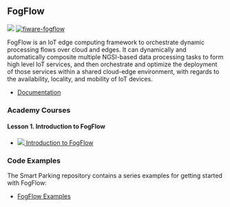 <h2>FogFlow</h2>

[![](https://nexus.lab.fiware.org/repository/raw/public/badges/chapters/processing.svg)](https://www.fiware.org/developers/catalogue/)
[![fiware-fogflow](https://nexus.lab.fiware.org/repository/raw/public/badges/stackoverflow/fogflow.svg)](https://stackoverflow.com/search?q=fogflow)

FogFlow is an IoT edge computing framework to orchestrate dynamic processing flows over cloud and edges. It can
dynamically and automatically composite multiple NGSI-based data processing tasks to form high level IoT services, and
then orchestrate and optimize the deployment of those services within a shared cloud-edge environment, with regards to
the availability, locality, and mobility of IoT devices.

<span/>

-   [Documentation](https://fogflow.rtfd.io/)

<h3>Academy Courses</h3>

<h4>Lesson 1. Introduction to FogFlow</h4>

-   <a href="https://www.slideshare.net/FI-WARE/fiware-global-summit-fogflow-a-new-ge-for-iot-edge-computing-97031456">![](https://fiware.github.io/academy/img/doc.svg)
    Introduction to FogFlow</a>

<h3>Code Examples</h3>

The Smart Parking repository contains a series examples for getting started with FogFlow:

-   [FogFlow Examples](https://github.com/smartfog/fogflow/tree/master/application/operator/smartparking)
